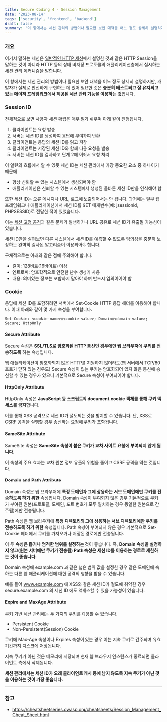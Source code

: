 ```yaml
---
title: Secure Coding 4 - Session Management
date: '2023-08-14'
tags: ['security', 'frontend', 'backend']
draft: false
summary: '이 항에서는 세션 관리의 방법이나 필요한 보안 대책을 어느 정도 상세히 설명하지만, 개발자가 실제로 안전하게 구현하는 데 있어 필요한 것은 충분히 테스트되고 잘 유지되고 있는 메이저 프레임워크에서 제공된 세션 관리 기능을 이용하는 것 입니다.'
---
```


### 개요

여기서 말하는 세션은 [일반적인 HTTP 세션](https://developer.mozilla.org/en-US/docs/Web/HTTP/Session)에서 설명한 것과 같은 HTTP Session을 말하는 것이 아니라 HTTP 등의 상태 비저장 프로토콜의 애플리케이션층에서 실시하는 세션 관리 메커니즘을 말합니다.

이 항에서는 세션 관리의 방법이나 필요한 보안 대책을 어느 정도 상세히 설명하지만, 개발자가 실제로 안전하게 구현하는 데 있어 필요한 것은 **충분히 테스트되고 잘 유지되고 있는 메이저 프레임워크에서 제공된 세션 관리 기능을 이용하는 것**입니다.

### Session ID

전체적으로 보면 사용자 세션 확립은 매우 알기 쉬우며 아래 같이 진행됩니다.

1. 클라이언트는 요청 발송
2. 서버는 세션 ID를 생성하여 응답에 부여하여 반환
3. 클라이언트는 응답의 세션 ID를 읽고 저장
4. 클라이언트는 저장된 세션 ID와 함께 다음 요청을 발송 
5. 서버는 세션 ID를 검사하고 단계 2에 이어서 요청 처리

이 일련의 흐름에서 알 수 있듯 세션 ID는 세션 관리에서 가장 중요한 요소 중 하나이기 때문에

* 항상 신뢰할 수 있는 시스템에서 생성되어야 함
* 애플리케이션은 신뢰할 수 있는 시스템에서 생성된 올바른 세션 ID만을 인식해야 함

또한 세션 ID는 오류 메시지나 URL, 로그에 노출되어서는 안 됩니다. 과거에는 일부 웹 프레임워크나 애플리케이션에서 세션 ID를 GET 매개변수(예: jsessionid, PHPSESSID)로 전달한 적이 있었습니다. 

이는 [세션 고정 공격](https://owasp.org/www-community/attacks/Session_fixation)과 같은 문제가 발생하거나 URL 공유로 세션 ID가 유출될 가능성이 있습니다.

세션 ID만을 살펴보면 다른 시스템에서 세션 ID를 예측할 수 없도록 임의성을 충분히 보장하는 완벽히 검사된 알고리즘이 이용되어야 합니다.

구체적으로는 아래와 같은 점에 주의해야 합니다.

* 길이: 128비트(16바이트) 이상
* 엔트로피: 암호학적으로 안전한 난수 생성기 사용
* 내용: 의미있는 정보는 포함하지 말아야 하며 반드시 임의이어야 함

### Cookie

응답에 세션 ID를 포함하려면 서버에서 Set-Cookie HTTP 응답 헤더를 이용해야 합니다. 이때 아래와 같이 몇 가지 속성을 부여합니다.

```
Set-Cookie: <cookie-name>=<cookie-value>; Domain=<domain-value>; Secure; HttpOnly
```

#### Secure Attribute

Secure 속성은 **SSL/TLS로 암호화된 HTTP 통신인 경우에만 웹 브라우저에 쿠키를 전송하도록** 하는 속성입니다.

웹 애플리케이션이 암호화되지 않은 HTTP를 지원하지 않더라도(웹 서버에서 TCP/80 포트가 닫혀 있는 경우도) Secure 속성이 없는 쿠키는 암호화되어 있지 않은 통신에 송신할 수 있는 경우가 있으니 기본적으로 Secure 속성이 부여되어야 합니다.

#### HttpOnly Attribute

HttpOnly 속성은 **JavaScript 등 스크립트의 document.cookie 객체를 통해 쿠키 액세스를 금지**합니다.

이를 통해 XSS 공격으로 세션 ID가 절도되는 것을 방지할 수 있습니다. 단, XSS로 CSRF 공격을 실행할 경우 송신하는 요청에 쿠키가 포함됩니다.

#### SameSite Attribute

SameSite 속성은 **SameSite 속성이 붙은 쿠키가 교차 사이트 요청에 부여되지 않게 됩니다.**

이 속성의 주요 효과는 교차 원본 정보 유출의 위험을 줄이고 CSRF 공격을 막는 것입니다.

#### Domain and Path Attribute

Domain 속성은 웹 브라우저에 **특정 도메인과 그에 상응하는 서브 도메인에만 쿠키를 전송하도록 하기 위한** 속성입니다. Domain 속성이 부여되지 않은 경우 기본적으로 쿠키가 부여된 원본(프로토콜, 도메인, 포트 번호가 모두 일치하는 경우 동일한 원본으로 간주됨)에만 전송됩니다.

Path 속성은 웹 브라우저에 **특정 디렉토리와 그에 상응하는 서브 디렉토리에만 쿠키를 전송하도록 하기 위한** 속성입니다. Path 속성이 부여되지 않은 경우 기본적으로 Set-Cookie 헤더에서 쿠키를 가져오거나 저장된 경로에만 전송됩니다.

이 두 **속성은 좁거나 엄격한 범위를 설정하는** 것이 좋습니다. 즉, **Domain 속성을 설정하지 않고(원본 서버에만 쿠키가 전송됨) Path 속성은 세션 ID를 이용하는 경로로 제한하는 것이 좋습니다.**

Domain 속성에 example.com 과 같은 넓은 범위 값을 설정한 경우 같은 도메인에 속하는 다른 웹 애플리케이션에 대한 공격의 영향을 받을 수 있습니다.

예를 들어 www.example.com 에 XSS와 같은 세션 ID가 절도에 취약한 경우 secure.example.com 의 세션 ID 에도 액세스할 수 있을 가능성이 있습니다.

#### Expire and MaxAge Attribute

쿠키 기반 세션 관리에는 두 가지의 쿠키를 이용할 수 있습니다.

* Persistent Cookie
* Non-Persistent(Session) Cookie

쿠키에 Max-Age 속성이나 Expires 속성이 있는 경우 이는 지속 쿠키로 간주되며 유효 기간까지 디스크에 저장됩니다.

지속 쿠키가 아닌 것은 메모리에 저장되며 현재 웹 브라우저 인스턴스가 종료되면 클라이언트 측에서 삭제됩니다.

**세션 관리에서는 세션 ID가 오래 클라이언트 캐시 등에 남지 않도록 지속 쿠키가 아닌 것을 이용하는 것이 가장 좋습니다.**

---

### 참고

* https://cheatsheetseries.owasp.org/cheatsheets/Session_Management_Cheat_Sheet.html






